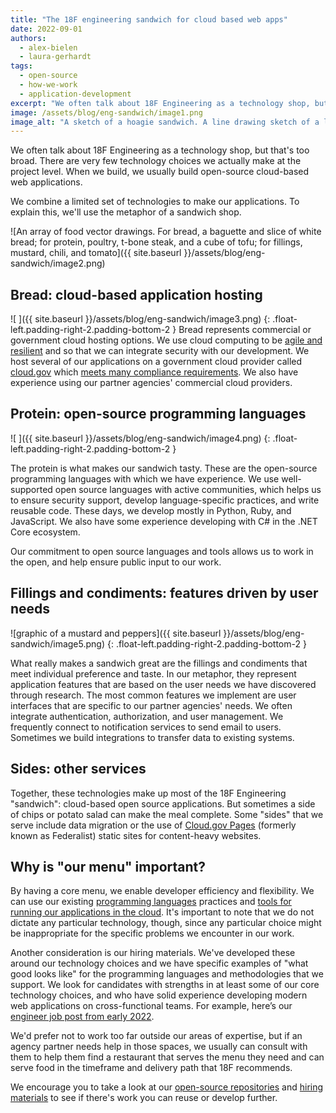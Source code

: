 ```yaml
---
title: "The 18F engineering sandwich for cloud based web apps"
date: 2022-09-01
authors:
  - alex-bielen
  - laura-gerhardt
tags:
  - open-source
  - how-we-work
  - application-development
excerpt: "We often talk about 18F Engineering as a technology shop, but that's too broad. There are very few technology choices we actually make at the project level. When we build, we usually build open-source cloud-based web applications. We combine a limited set of technologies to make our applications. To explain this, we'll use the metaphor of a sandwich shop."
image: /assets/blog/eng-sandwich/image1.png
image_alt: "A sketch of a hoagie sandwich. A line drawing sketch of a long sandwich with cheese and topped with an olive on a toothpick."
---
```

We often talk about 18F Engineering as a technology shop, but that's too broad. There are very few technology choices we actually make at the project level. When we build, we usually build open-source cloud-based web applications.

We combine a limited set of technologies to make our applications. To explain this, we'll use the metaphor of a sandwich shop.

![An array of food vector drawings. For bread, a baguette and slice of white bread; for protein, poultry, t-bone steak, and a cube of tofu; for fillings, mustard, chili, and tomato]({{ site.baseurl }}/assets/blog/eng-sandwich/image2.png)

## Bread: cloud-based application hosting
![ ]({{ site.baseurl }}/assets/blog/eng-sandwich/image3.png)
{: .float-left.padding-right-2.padding-bottom-2 }
Bread represents commercial or government cloud hosting options. We use cloud computing to be [agile and resilient](https://18f.gsa.gov/2019/02/07/the-cloud-is-not-a-virtue/) and so that we can integrate security with our development. We host several of our applications on a government cloud provider called [cloud.gov](http://cloud.gov) which [meets many compliance requirements](https://cloud.gov/docs/compliance/ato-process/). We also have experience using our partner agencies' commercial cloud providers.

## Protein: open-source programming languages
![ ]({{ site.baseurl }}/assets/blog/eng-sandwich/image4.png)
{: .float-left.padding-right-2.padding-bottom-2 }

The protein is what makes our sandwich tasty. These are the open-source programming languages with which we have experience. We use well-supported open source languages with active communities, which helps us to ensure security support, develop language-specific practices, and write reusable code. These days, we develop mostly in Python, Ruby,  and JavaScript. We also have some experience developing with C# in the .NET Core ecosystem.

Our commitment to open source languages and tools allows us to work in the open, and help ensure public input to our work.

## Fillings and condiments: features driven by user needs
![graphic of a mustard and peppers]({{ site.baseurl }}/assets/blog/eng-sandwich/image5.png)
{: .float-left.padding-right-2.padding-bottom-2 }

What really makes a sandwich great are the fillings and condiments that meet individual preference and taste. In our metaphor, they represent application features that are based on the user needs we have discovered through research. The most common features we implement are user interfaces that are specific to our partner agencies' needs. We often integrate authentication, authorization, and user management. We frequently connect to notification services to send email to users. Sometimes we build integrations to transfer data to existing systems.

## Sides: other services

Together, these technologies make up most of the 18F Engineering "sandwich": cloud-based open source applications. But sometimes a side of chips or potato salad can make the meal complete. Some "sides" that we serve include data migration or the use of [Cloud.gov Pages](https://federalist.18f.gov/cloud-gov-pages/) (formerly known as Federalist) static sites for content-heavy websites.

## Why is "our menu" important?

By having a core menu, we enable developer efficiency and flexibility. We can use our existing [programming languages](https://engineering.18f.gov/language-selection/) practices and [tools for running our applications in the cloud](https://engineering.18f.gov/integrations/). It's important to note that we do not dictate any particular technology, though, since any particular choice might be inappropriate for the specific problems we encounter in our work.

Another consideration is our hiring materials. We've developed these around our technology choices and we have specific examples of "what good looks like" for the programming languages and methodologies that we support. We look for candidates with strengths in at least some of our core technology choices, and who have solid experience developing modern web applications on cross-functional teams. For example, here’s our [engineer job post from early 2022](https://join.tts.gsa.gov/join/tts-engineer/).

We'd prefer not to work too far outside our areas of expertise, but if an agency partner needs help in those spaces, we usually can consult with them to help them find a restaurant that serves the menu they need and can serve food in the timeframe and delivery path that 18F recommends.

We encourage you to take a look at our [open-source repositories](https://github.com/18F) and [hiring materials](https://eng-hiring.18f.gov/) to see if there's work you can reuse or develop further.

